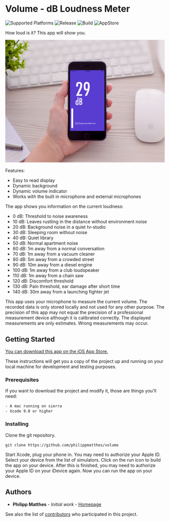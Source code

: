 # Volume - dB Loudness Meter

![Supported Platforms](https://img.shields.io/badge/Platform-iOS-lightgrey.svg) ![Release](https://img.shields.io/badge/Release-1.0-blue.svg) ![Build](https://img.shields.io/badge/Build-passing-green.svg) ![AppStore](https://img.shields.io/badge/App%20Store-released-green.svg)

How loud is it? This app will show you. 


![Showcase](showcase.jpg?raw=true "Volume App")


Features:
* Easy to read display
* Dynamic background
* Dynamic volume indicator
* Works with the built in microphone and external microphones

The app shows you information on the current loudness:
- 0 dB: Threshold to noise awareness
- 10 dB: Leaves rustling in the distance without environment noise
- 20 dB: Background noise in a quiet tv-studio
- 30 dB: Sleeping room without noise
- 40 dB: Quiet library
- 50 dB: Normal apartment noise
- 60 dB: 1m away from a normal conversation
- 70 dB: 1m away from a vacuum cleaner
- 80 dB: 5m away from a crowded street
- 90 dB: 10m away from a diesel engine
- 100 dB: 1m away from a club loudspeaker
- 110 dB: 1m away from a chain saw
- 120 dB: Discomfort threshold
- 130 dB: Pain threshold, ear damage after short time
- 140 dB: 30m away from a launching fighter jet

This app uses your microphone to measure the current volume. The recorded data is only stored locally and not used for any other purpose.
The precision of this app may not equal the precision of a professional measurement device although it is calibrated correctly. The displayed measurements are only estimates. Wrong measurements may occur.

## Getting Started

[You can download this app on the iOS App Store.](https://itunes.apple.com/us/developer/philipp-matthes/id1291956465) 

These instructions will get you a copy of the project up and running on your local machine for development and testing purposes.

### Prerequisites

If you want to download the project and modify it, those are things you'll need:

```
- A mac running on sierra
- Xcode 9.0 or higher
```

### Installing

Clone the git repository.


```
git clone https://github.com/philippmatthes/volume
```

Start Xcode, plug your phone in. You may need to authorize your Apple ID. Select your device from the list of simulators. Click on the run icon to build the app on your device. After this is finished, you may need to authorize your Apple ID on your iDevice again. Now you can run the app on your device.

## Authors

* **Philipp Matthes** - *Initial work* - [Homepage](https://philippmatth.es)

See also the list of [contributors](https://github.com/philippmatthes/volume/contributors) who participated in this project.

